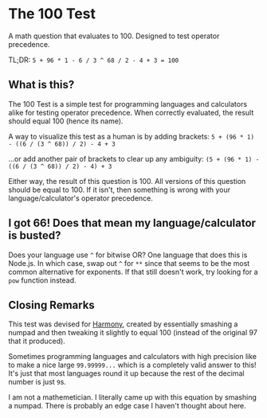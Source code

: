# The 100 Test
A math question that evaluates to 100. Designed to test operator precedence. 

TL;DR: `5 + 96 * 1 - 6 / 3 ^ 68 / 2 - 4 + 3 = 100`

## What is this?
The 100 Test is a simple test for programming languages and calculators alike for testing operator precedence.
When correctly evaluated, the result should equal 100 (hence its name).

A way to visualize this test as a human is by adding brackets: `5 + (96 * 1) - ((6 / (3 ^ 68)) / 2) - 4 + 3`

...or add another pair of brackets to clear up any ambiguity: `(5 + (96 * 1) - ((6 / (3 ^ 68)) / 2) - 4) + 3`

Either way, the result of this question is 100. All versions of this question should be equal to 100. If it
isn't, then something is wrong with your language/calculator's operator precedence.

## I got 66! Does that mean my language/calculator is busted?
Does your language use `^` for bitwise OR? One language that does this is Node.js. In which case, swap out `^`
for `**` since that seems to be the most common alternative for exponents. If that still doesn't work, try
looking for a `pow` function instead.

## Closing Remarks
This test was devised for [Harmony](https://github.com/ry00001/harmony), created by essentially smashing a
numpad and then tweaking it slightly to equal 100 (instead of the original 97 that it produced).

Sometimes programming languages and calculators with high precision like to make a nice large `99.99999...`
which is a completely valid answer to this! It's just that most languages round it up because the rest of
the decimal number is just `9`s.

I am not a mathemetician. I literally came up with this equation by smashing a numpad. There is probably
an edge case I haven't thought about here.
